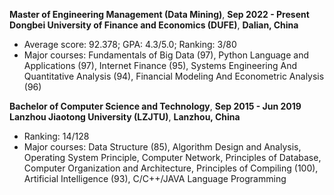 **Master of Engineering Management (Data Mining)**, **Sep 2022 - Present**<br>
**Dongbei University of Finance and Economics (DUFE)**, **Dalian, China**  
- Average score: 92.378; GPA: 4.3/5.0; Ranking: 3/80  
- Major courses: Fundamentals of Big Data (97), Python Language and Applications (97), Internet Finance (95), Systems Engineering And Quantitative Analysis (94), Financial Modeling And Econometric Analysis (96)  

**Bachelor of Computer Science and Technology**, **Sep 2015 - Jun 2019**<br> 
**Lanzhou Jiaotong University (LZJTU)**, **Lanzhou, China**   
- Ranking: 14/128  
- Major courses: Data Structure (85), Algorithm Design and Analysis, Operating System Principle, Computer Network, Principles of Database, Computer Organization and Architecture, Principles of Compiling (100), Artificial Intelligence (93), C/C++/JAVA Language Programming
